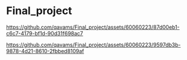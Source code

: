 # Final_project


https://github.com/qavams/Final_project/assets/60060223/87d00eb1-c6c7-4179-bf1d-90d31f698ac7



https://github.com/qavams/Final_project/assets/60060223/9597db3b-9878-4d21-8610-2fbbed8109af

